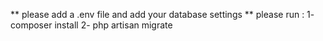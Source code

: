 ** please add a .env file and add your database settings
** please run :
1- composer install
2- php artisan migrate
